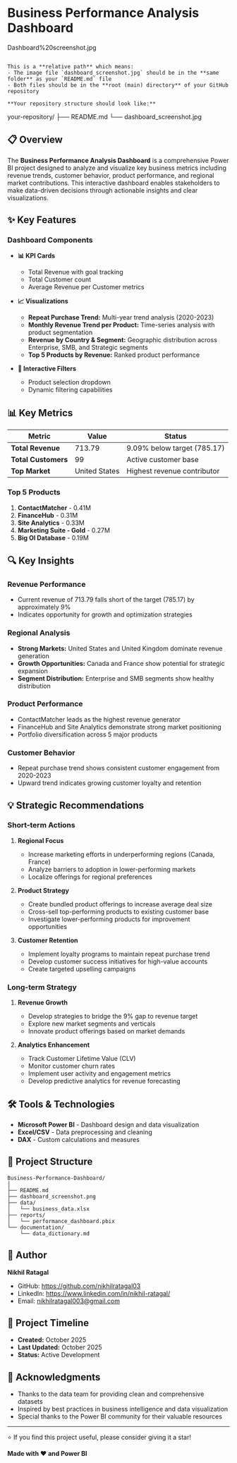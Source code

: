 # Business Performance Analysis Dashboard

Dashboard%20screenshot.jpg
```

This is a **relative path** which means:
- The image file `dashboard_screenshot.jpg` should be in the **same folder** as your `README.md` file
- Both files should be in the **root (main) directory** of your GitHub repository

**Your repository structure should look like:**
```
your-repository/
├── README.md
└── dashboard_screenshot.jpg

## 📋 Overview

The **Business Performance Analysis Dashboard** is a comprehensive Power BI project designed to analyze and visualize key business metrics including revenue trends, customer behavior, product performance, and regional market contributions. This interactive dashboard enables stakeholders to make data-driven decisions through actionable insights and clear visualizations.

## ✨ Key Features

### Dashboard Components

- **📊 KPI Cards**
  - Total Revenue with goal tracking
  - Total Customer count
  - Average Revenue per Customer metrics

- **📈 Visualizations**
  - **Repeat Purchase Trend:** Multi-year trend analysis (2020-2023)
  - **Monthly Revenue Trend per Product:** Time-series analysis with product segmentation
  - **Revenue by Country & Segment:** Geographic distribution across Enterprise, SMB, and Strategic segments
  - **Top 5 Products by Revenue:** Ranked product performance

- **🎯 Interactive Filters**
  - Product selection dropdown
  - Dynamic filtering capabilities

## 📊 Key Metrics

| Metric | Value | Status |
|--------|-------|--------|
| **Total Revenue** | 713.79 | 9.09% below target (785.17) |
| **Total Customers** | 99 | Active customer base |
| **Top Market** | United States | Highest revenue contributor |

### Top 5 Products

1. **ContactMatcher** - 0.41M
2. **FinanceHub** - 0.31M
3. **Site Analytics** - 0.33M
4. **Marketing Suite - Gold** - 0.27M
5. **Big Ol Database** - 0.19M

## 🔍 Key Insights

### Revenue Performance
- Current revenue of 713.79 falls short of the target (785.17) by approximately 9%
- Indicates opportunity for growth and optimization strategies

### Regional Analysis
- **Strong Markets:** United States and United Kingdom dominate revenue generation
- **Growth Opportunities:** Canada and France show potential for strategic expansion
- **Segment Distribution:** Enterprise and SMB segments show healthy distribution

### Product Performance
- ContactMatcher leads as the highest revenue generator
- FinanceHub and Site Analytics demonstrate strong market positioning
- Portfolio diversification across 5 major products

### Customer Behavior
- Repeat purchase trend shows consistent customer engagement from 2020-2023
- Upward trend indicates growing customer loyalty and retention

## 💡 Strategic Recommendations

### Short-term Actions
1. **Regional Focus**
   - Increase marketing efforts in underperforming regions (Canada, France)
   - Analyze barriers to adoption in lower-performing markets
   - Localize offerings for regional preferences

2. **Product Strategy**
   - Create bundled product offerings to increase average deal size
   - Cross-sell top-performing products to existing customer base
   - Investigate lower-performing products for improvement opportunities

3. **Customer Retention**
   - Implement loyalty programs to maintain repeat purchase trend
   - Develop customer success initiatives for high-value accounts
   - Create targeted upselling campaigns

### Long-term Strategy
1. **Revenue Growth**
   - Develop strategies to bridge the 9% gap to revenue target
   - Explore new market segments and verticals
   - Innovate product offerings based on market demands

2. **Analytics Enhancement**
   - Track Customer Lifetime Value (CLV)
   - Monitor customer churn rates
   - Implement user activity and engagement metrics
   - Develop predictive analytics for revenue forecasting

## 🛠️ Tools & Technologies

- **Microsoft Power BI** - Dashboard design and data visualization
- **Excel/CSV** - Data preprocessing and cleaning
- **DAX** - Custom calculations and measures

## 📁 Project Structure

```
Business-Performance-Dashboard/
│
├── README.md
├── dashboard_screenshot.png
├── data/
│   └── business_data.xlsx
├── reports/
│   └── performance_dashboard.pbix
└── documentation/
    └── data_dictionary.md
```

## 👤 Author

**Nikhil Ratagal**

- GitHub: https://github.com/nikhilratagal03
- LinkedIn: https://www.linkedin.com/in/nikhil-ratagal/
- Email: nikhilratagal003@gmail.com

## 📅 Project Timeline

- **Created:** October 2025
- **Last Updated:** October 2025
- **Status:** Active Development

## 🙏 Acknowledgments

- Thanks to the data team for providing clean and comprehensive datasets
- Inspired by best practices in business intelligence and data visualization
- Special thanks to the Power BI community for their valuable resources

---

⭐ If you find this project useful, please consider giving it a star!

**Made with ❤️ and Power BI**
